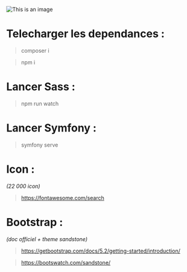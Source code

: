 ![This is an image](https://www.golfdusart.com/wp-content/uploads/2021/04/logo-Fil-Rouge.png)


# Telecharger les dependances :

> composer i

> npm i

# Lancer Sass :

> npm run watch

# Lancer Symfony :

> symfony serve

# Icon :

_(22 000 icon)_

> https://fontawesome.com/search

# Bootstrap :

_(doc officiel + theme sandstone)_


> https://getbootstrap.com/docs/5.2/getting-started/introduction/

> https://bootswatch.com/sandstone/

